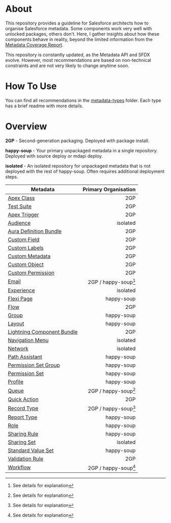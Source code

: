 # About

This repository provides a guideline for Salesforce architects how to organise Salesforce metadata. Some components work very well with unlocked packages, others don't.
Here, I gather insights about how these components behave in reality, beyond the limited information from the [Metadata Coverage Report](https://mdcoverage.secure.force.com/docs/metadata-coverage).

This repository is constantly updated, as the Metadata API and SFDX evolve. However, most recommendations are based on non-technical constraints and are not very likely to change anytime soon.

# How To Use

You can find all recommendations in the [metadata-types](metadata-types) folder. Each type has a brief readme with more details.

# Overview

**2GP** - Second-generation packaging. Deployed with package install.

**happy-soup** - Your primary unpackaged metadata in a single repository. Deployed with source deploy or mdapi deploy.

**isolated** - An isolated repository for unpackaged metadata that is not deployed with the rest of happy-soup. Often requires additional deployment steps.

| Metadata                                                                   | Primary Organisation |
| -------------------------------------------------------------------------- | -------------------: |
| [Apex Class](metadata-types/apex-class.md)                                 |                  2GP |
| [Test Suite](metadata-types/apex-test-suite.md)                            |                  2GP |
| [Apex Trigger](metadata-types/apex-trigger.md)                             |                  2GP |
| [Audience](metadata-types/audience.md)                                     |             isolated |
| [Aura Definition Bundle](metadata-types/aura-definition-bundle.md)         |                  2GP |
| [Custom Field](metadata-types/custom-field.md)                             |                  2GP |
| [Custom Labels](metadata-types/custom-labels.md)                           |                  2GP |
| [Custom Metadata](metadata-types/custom-metadata.md)                       |                  2GP |
| [Custom Object](metadata-types/custom-object.md)                           |                  2GP |
| [Custom Permission](metadata-types/custom-permission.md)                   |                  2GP |
| [Email](metadata-types/email.md)                                           | 2GP / happy-soup[^*] |
| [Experience](metadata-types/experience.md)                                 |             isolated |
| [Flexi Page](metadata-types/flexi-page.md)                                 |           happy-soup |
| [Flow](metadata-types/flow.md)                                             |                  2GP |
| [Group](metadata-types/group.md)                                           |           happy-soup |
| [Layout](metadata-types/layout.md)                                         |           happy-soup |
| [Lightning Component Bundle](metadata-types/lightning-component-bundle.md) |                  2GP |
| [Navigation Menu](metadata-types/navigation-menu.md)                       |             isolated |
| [Network](metadata-types/network.md)                                       |             isolated |
| [Path Assistant](metadata-types/path-assistant.md)                         |           happy-soup |
| [Permission Set Group](metadata-types/permission-set-group.md)             |           happy-soup |
| [Permission Set](metadata-types/permission-set.md)                         |           happy-soup |
| [Profile](metadata-types/profile.md)                                       |           happy-soup |
| [Queue](metadata-types/queue.md)                                           | 2GP / happy-soup[^*] |
| [Quick Action](metadata-types/quick-action.md)                             |                  2GP |
| [Record Type](metadata-types/record-type.md)                               | 2GP / happy-soup[^*] |
| [Report Type](metadata-types/report-type.md)                               |           happy-soup |
| [Role](metadata-types/role.md)                                             |           happy-soup |
| [Sharing Rule](metadata-types/sharing-rule.md)                             |           happy-soup |
| [Sharing Set](metadata-types/sharing-set.md)                               |             isolated |
| [Standard Value Set](metadata-types/standard-value-set.md)                 |           happy-soup |
| [Validation Rule](metadata-types/validation-rule.md)                       |                  2GP |
| [Workflow](metadata-types/workflow.md)                                     | 2GP / happy-soup[^*] |

[^*]: See details for explanation
